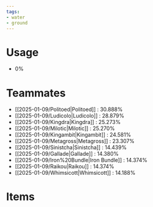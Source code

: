```yaml
---
tags:
- water
- ground
---
```

# Usage
- 0%
# Teammates
- [[2025-01-09/Politoed|Politoed]] : 30.888%
- [[2025-01-09/Ludicolo|Ludicolo]] : 28.879%
- [[2025-01-09/Kingdra|Kingdra]] : 25.273%
- [[2025-01-09/Milotic|Milotic]] : 25.270%
- [[2025-01-09/Kingambit|Kingambit]] : 24.581%
- [[2025-01-09/Metagross|Metagross]] : 23.307%
- [[2025-01-09/Sinistcha|Sinistcha]] : 14.439%
- [[2025-01-09/Gallade|Gallade]] : 14.380%
- [[2025-01-09/Iron%20Bundle|Iron Bundle]] : 14.374%
- [[2025-01-09/Raikou|Raikou]] : 14.374%
- [[2025-01-09/Whimsicott|Whimsicott]] : 14.188%
# Items